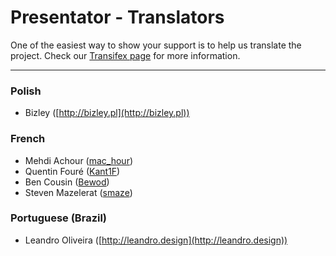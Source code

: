 Presentator - Translators
======================================================================

One of the easiest way to show your support is to help us translate the project.
Check our [Transifex page](https://www.transifex.com/presentatorio/web-platflorm) for more information.

---

### Polish

- Bizley ([http://bizley.pl](http://bizley.pl))

### French

- Mehdi Achour ([mac_hour](https://www.transifex.com/user/profile/mac_hour/))
- Quentin Fouré ([Kant1F](https://www.transifex.com/user/profile/Kant1F/))
- Ben Cousin ([Bewod](https://www.transifex.com/user/profile/Bewod/))
- Steven Mazelerat ([smaze](https://www.transifex.com/user/profile/smaze/))

### Portuguese (Brazil)

- Leandro Oliveira ([http://leandro.design](http://leandro.design))

